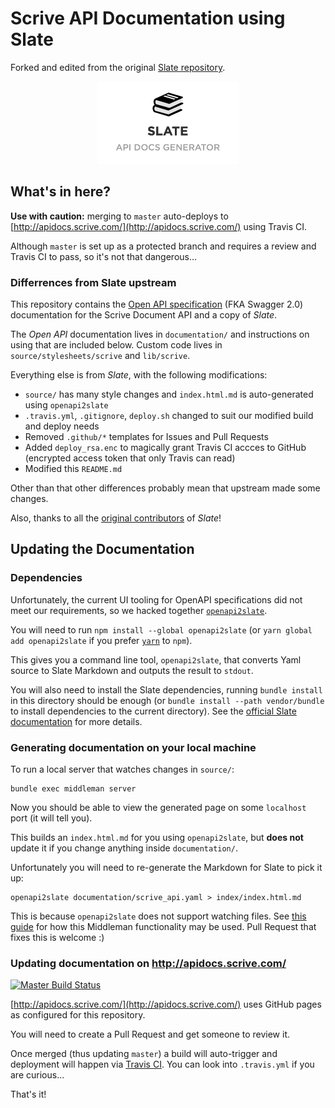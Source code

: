 # Scrive API Documentation using Slate

Forked and edited from the original
[Slate repository](https://github.com/lord/slate).

<p align="center">
  <img src="https://raw.githubusercontent.com/lord/img/master/logo-slate.png" alt="Slate: API Documentation Generator" width="226">
</p>

## What's in here?

**Use with caution:**
merging to `master` auto-deploys to
[http://apidocs.scrive.com/](http://apidocs.scrive.com/) using Travis CI.

Although `master` is set up as a protected branch and requires a review and
Travis CI to pass, so it's not that dangerous...

### Differrences from Slate upstream

This repository contains the [Open API specification](https://www.openapis.org/)
(FKA Swagger 2.0)
documentation for the Scrive Document API and a copy of _Slate_.

The _Open API_ documentation lives in `documentation/` and instructions on using
that are included below. Custom code lives in `source/stylesheets/scrive` and
`lib/scrive`.

Everything else is from _Slate_, with the following modifications:

* `source/` has many style changes and `index.html.md` is auto-generated using
  `openapi2slate`
* `.travis.yml`, `.gitignore`, `deploy.sh` changed to suit our modified build
  and deploy needs
* Removed `.github/*` templates for Issues and Pull Requests
* Added `deploy_rsa.enc` to magically grant Travis CI accces to GitHub
  (encrypted access token that only Travis can read)
* Modified this `README.md`

Other than that other differences probably mean that upstream made some changes.

Also, thanks to all the
[original contributors](https://github.com/lord/slate#contributors) of _Slate_!

## Updating the Documentation

### Dependencies

Unfortunately, the current UI tooling for OpenAPI specifications did not meet
our requirements, so we hacked together
[`openapi2slate`](https://www.npmjs.com/package/openapi2slate).

You will need to run `npm install --global openapi2slate`
(or `yarn global add openapi2slate` if you prefer [`yarn`](https://yarnpkg.com/en/) to `npm`).

This gives you a command line tool, `openapi2slate`, that converts Yaml source to
Slate Markdown and outputs the result to `stdout`.

You will also need to install the Slate dependencies, running `bundle install`
in this directory should be enough (or `bundle install --path vendor/bundle`
to install dependencies to the current directory). See the
[official Slate documentation](https://github.com/lord/slate#getting-started-with-slate)
for more details.

### Generating documentation on your local machine

To run a local server that watches changes in `source/`:

```
bundle exec middleman server
```

Now you should be able to view the generated page on some `localhost` port (it
will tell you).

This builds an `index.html.md` for you using `openapi2slate`, but **does not**
update it if you change anything inside `documentation/`.

Unfortunately you will need to re-generate the Markdown for Slate to pick it up:

```
openapi2slate documentation/scrive_api.yaml > index/index.html.md
```

This is because `openapi2slate` does not support watching files.
See [this guide](https://rossta.net/blog/using-webpack-with-middleman.html) for
how this Middleman functionality may be used.
Pull Request that fixes this is welcome :)

### Updating documentation on http://apidocs.scrive.com/

<p>
  <a href="https://travis-ci.org/scrive/scrive-apidocs">
    <img src="https://travis-ci.org/scrive/scrive-apidocs.svg?branch=master" alt="Master Build Status">
  </a>
</p>

[http://apidocs.scrive.com/](http://apidocs.scrive.com/) uses GitHub pages as
configured for this repository.

You will need to create a Pull Request and get someone to review it.

Once merged (thus updating `master`)  a build will auto-trigger and deployment
will happen via [Travis CI](https://travis-ci.org/scrive/scrive-apidocs).  You
can look into `.travis.yml` if you are curious...

That's it!
